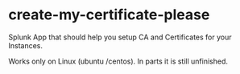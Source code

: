 # create-my-certificate-please

Splunk App that should help you setup CA and Certificates for your Instances.

Works only on Linux (ubuntu /centos). In parts it is still unfinished.
